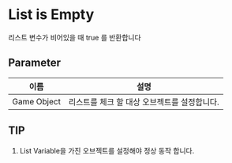 # List is Empty

리스트 변수가 비어있을 때 true 를 반환합니다

## Parameter

| **이름**      | **설명**                    |
|-------------|---------------------------|
| Game Object | 리스트를 체크 할 대상 오브젝트를 설정합니다. |

## TIP
1. List Variable을 가진 오브젝트를 설정해야 정상 동작 합니다.
